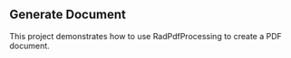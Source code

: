 ##  Generate Document 
This project demonstrates how to use RadPdfProcessing to create a PDF document.

[//]: <keywords: create,scratch,prepare,data>